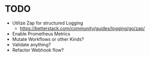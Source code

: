 # TODO

- Utilize Zap for structured Logging
  - https://betterstack.com/community/guides/logging/go/zap/
- Enable Prometheus Metrics
- Mutate Workflows or other Kinds?
- Validate anything?
- Refactor Webhook flow?
